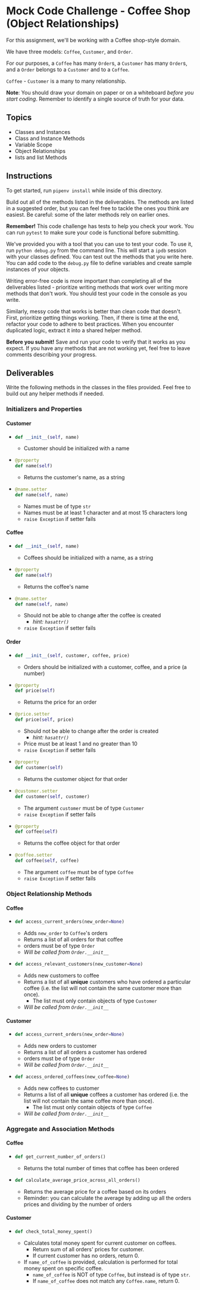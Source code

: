 # Mock Code Challenge - Coffee Shop (Object Relationships)

For this assignment, we'll be working with a Coffee shop-style domain.

We have three models: `Coffee`, `Customer`, and `Order`.

For our purposes, a `Coffee` has many `Order`s, a `Customer` has many
`Order`s, and a `Order` belongs to a `Customer` and to a `Coffee`.

`Coffee` - `Customer` is a many to many relationship.

**Note**: You should draw your domain on paper or on a whiteboard _before you
start coding_. Remember to identify a single source of truth for your data.

## Topics

- Classes and Instances
- Class and Instance Methods
- Variable Scope
- Object Relationships
- lists and list Methods

## Instructions

To get started, run `pipenv install` while inside of this directory.

Build out all of the methods listed in the deliverables. The methods are listed
in a suggested order, but you can feel free to tackle the ones you think are
easiest. Be careful: some of the later methods rely on earlier ones.

**Remember!** This code challenge has tests to help you check your work. You
can run `pytest` to make sure your code is functional before submitting.

We've provided you with a tool that you can use to test your code. To use it,
run `python debug.py` from the command line. This will start a `ipdb` session
with your classes defined. You can test out the methods that you write here. You
can add code to the `debug.py` file to define variables and create sample
instances of your objects.

Writing error-free code is more important than completing all of the
deliverables listed - prioritize writing methods that work over writing more
methods that don't work. You should test your code in the console as you write.

Similarly, messy code that works is better than clean code that doesn't. First,
prioritize getting things working. Then, if there is time at the end, refactor
your code to adhere to best practices. When you encounter duplicated logic,
extract it into a shared helper method.

**Before you submit!** Save and run your code to verify that it works as you
expect. If you have any methods that are not working yet, feel free to leave
comments describing your progress.

## Deliverables

Write the following methods in the classes in the files provided. Feel free to
build out any helper methods if needed.

### Initializers and Properties

#### Customer

- 
  ```python
  def __init__(self, name)
  ```
  - Customer should be initialized with a name 
- 
  ```python
  @property
  def name(self)
  ```
    - Returns the customer's name, as a string
- 
  ```python
  @name.setter
  def name(self, name)
  ```
    - Names must be of type `str`
    - Names must be at least 1 character and at most 15 characters long
    - `raise Exception` if setter fails
      

#### Coffee

- 
  ```python
  def __init__(self, name)
  ```
  - Coffees should be initialized with a name, as a string
- 
  ```python
  @property
  def name(self)
  ```
    - Returns the coffee's name
- 
  ```python
  @name.setter
  def name(self, name)
  ```
    - Should not be able to change after the coffee is created
      - _hint: `hasattr()`_
    - `raise Exception` if setter fails

#### Order

- 
    ```python
    def __init__(self, customer, coffee, price)
    ```
  - Orders should be initialized with a customer, coffee, and a price (a number)
- 
  ```python
  @property
  def price(self)
  ```
    - Returns the price for an order
- 
  ```python
  @price.setter
  def price(self, price)
  ```
    - Should not be able to change after the order is created
      - _hint: `hasattr()`_
    - Price must be at least 1 and no greater than 10
    - `raise Exception` if setter fails
- 
  ```python
  @property
  def customer(self)
  ```
    - Returns the customer object for that order
- 
  ```python
  @customer.setter
  def customer(self, customer)
  ```
    - The argument `customer` must be of type `Customer`
    - `raise Exception` if setter fails
- 
  ```python
  @property
  def coffee(self)
  ```
    - Returns the coffee object for that order
- 
  ```python
  @coffee.setter
  def coffee(self, coffee)
  ```
    - The argument `coffee` must be of type `Coffee` 
    - `raise Exception` if setter fails

### Object Relationship Methods


#### Coffee

- 
  ```python
  def access_current_orders(new_order=None)
  ```
  - Adds `new_order` to `Coffee`'s orders
  - Returns a list of all orders for that coffee
  - orders must be of type `Order`
  - _Will be called from `Order.__init__`_
- 
  ```python
  def access_relevant_customers(new_customer=None)
  ```
  - Adds new customers to coffee
  - Returns a list of all **unique** customers who have ordered a particular coffee (i.e. the list will not contain the same customer more than once).
    - The list must only contain objects of type `Customer`
  - _Will be called from `Order.__init__`_

#### Customer

- 
  ```python
  def access_current_orders(new_order=None)
  ```
  - Adds new orders to customer
  - Returns a list of all orders a customer has ordered
  - orders must be of type `Order`
  - _Will be called from `Order.__init__`_
- 
  ```python
  def access_ordered_coffees(new_coffee=None)
  ```
  - Adds new coffees to customer
  - Returns a list of all **unique** coffees a customer has ordered (i.e. the list will not contain the same coffee more than once).
    - The list must only contain objects of type `Coffee`
  - _Will be called from `Order.__init__`_

### Aggregate and Association Methods


#### Coffee

- 
  ```python
  def get_current_number_of_orders()
  ```
  - Returns the total number of times that coffee has been ordered
- 
  ```python
  def calculate_average_price_across_all_orders()
  ```
  - Returns the average price for a coffee based on its orders
  - Reminder: you can calculate the average by adding up all the orders prices and
    dividing by the number of orders

#### Customer

-
  ```python
  def check_total_money_spent()
  ```
  - Calculates total money spent for current customer on coffees.
    - Return sum of all orders' prices for customer. 
    - If current customer has no orders, return 0. 
  - If `name_of_coffee` is provided, calculation is performed for total money spent on specific coffee. 
    - `name_of_coffee` is NOT of type `Coffee`, but instead is of type `str`.
    - If `name_of_coffee` does not match any `Coffee.name`, return 0. 